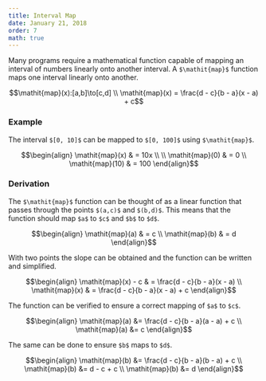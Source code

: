 ```yaml
---
title: Interval Map
date: January 21, 2018
order: 7
math: true
---
```


Many programs require a mathematical function capable of mapping an interval of numbers linearly onto another interval. A `$\mathit{map}$` function maps one interval linearly onto another.

```math
\mathit{map}(x):[a,b]\to[c,d] \\
\mathit{map}(x) = \frac{d - c}{b - a}(x - a) + c
```

### Example

The interval `$[0, 10]$` can be mapped to `$[0, 100]$` using `$\mathit{map}$`.

```math
\begin{align}
  \mathit{map}(x) & = 10x \\
  \\
  \mathit{map}(0) & = 0 \\
  \mathit{map}(10) & = 100
\end{align}
```

### Derivation

The `$\mathit{map}$` function can be thought of as a linear function that passes through the points `$(a,c)$` and `$(b,d)$`. This means that the function should map `$a$` to `$c$` and `$b$` to `$d$`.

```math
\begin{align}
  \mathit{map}(a) & = c \\
  \mathit{map}(b) & = d
\end{align}
```

With two points the slope can be obtained and the function can be written and simplified.

```math
\begin{align}
  \mathit{map}(x) - c & = \frac{d - c}{b - a}(x - a) \\
  \mathit{map}(x) & = \frac{d - c}{b - a}(x - a) + c
\end{align}
```

The function can be verified to ensure a correct mapping of `$a$` to `$c$`.

```math
\begin{align}
  \mathit{map}(a) &= \frac{d - c}{b - a}(a - a) + c \\
  \mathit{map}(a) &= c
\end{align}
```

The same can be done to ensure `$b$` maps to `$d$`.

```math
\begin{align}
  \mathit{map}(b) &= \frac{d - c}{b - a}(b - a) + c \\
  \mathit{map}(b) &= d - c + c \\
  \mathit{map}(b) &= d
\end{align}
```
